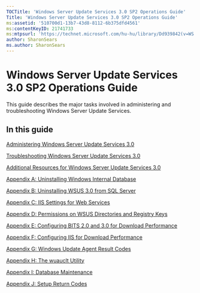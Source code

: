 ```yaml
---
TOCTitle: 'Windows Server Update Services 3.0 SP2 Operations Guide'
Title: 'Windows Server Update Services 3.0 SP2 Operations Guide'
ms:assetid: '510700d1-13b7-43d8-8112-6b375dfd4561'
ms:contentKeyID: 21741733
ms:mtpsurl: 'https://technet.microsoft.com/hu-hu/library/Dd939842(v=WS.10)'
author: SharonSears
ms.author: SharonSears
---
```


Windows Server Update Services 3.0 SP2 Operations Guide
=======================================================

This guide describes the major tasks involved in administering and troubleshooting Windows Server Update Services.

In this guide
-------------

[Administering Windows Server Update Services 3.0](https://technet.microsoft.com/e0752479-e554-4f21-9a53-5bd0777dcb6d)

[Troubleshooting Windows Server Update Services 3.0](https://technet.microsoft.com/208c8ae1-5f67-4b85-a347-ecb5823f90b3)

[Additional Resources for Windows Server Update Services 3.0](https://technet.microsoft.com/ea4b7c3a-e481-4d84-9f38-4f28ad61f51f)

[Appendix A: Uninstalling Windows Internal Database](https://technet.microsoft.com/46dbb0ac-eda3-4a16-af94-9ca0652e697c)

[Appendix B: Uninstalling WSUS 3.0 from SQL Server](https://technet.microsoft.com/8fab9cbf-7ab1-4633-b765-80c334568588)

[Appendix C: IIS Settings for Web Services](https://technet.microsoft.com/b940c212-f4c4-493f-906a-29bcdc7c9186)

[Appendix D: Permissions on WSUS Directories and Registry Keys](https://technet.microsoft.com/0eeba30a-390a-4891-8c73-71605c4152f4)

[Appendix E: Configuring BITS 2.0 and 3.0 for Download Performance](https://technet.microsoft.com/e2537c5c-3bc6-4428-a70b-128d11eaa124)

[Appendix F: Configuring IIS for Download Performance](https://technet.microsoft.com/0c5c5aec-0c34-4040-b7c4-73ea7389f02a)

[Appendix G: Windows Update Agent Result Codes](https://technet.microsoft.com/48061af2-cebf-4107-b804-d0fa16bb65ea)

[Appendix H: The wuauclt Utility](https://technet.microsoft.com/7cc1c5f9-5678-4bb4-a7a6-18939dcc120c)

[Appendix I: Database Maintenance](https://technet.microsoft.com/0077e395-434d-4f60-85a0-ed3091449235)

[Appendix J: Setup Return Codes](https://technet.microsoft.com/34e14364-0b3e-4558-87f6-abf08656a073)

